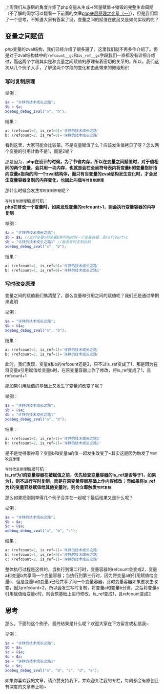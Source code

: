 上周我们从底层的角度介绍了php变量从生成->常量赋值->销毁的完整生命周期（不了解的同学可以翻看一下前面的文章[php底层原理之变量（一）](https://github.com/sdxuzheng/php-internal/blob/master/php%E5%BA%95%E5%B1%82%E5%8E%9F%E7%90%86%E4%B9%8B%E5%8F%98%E9%87%8F%EF%BC%88%E4%B8%80%EF%BC%89.md)），但是我们留了一个思考，不知道大家有答案了没，变量之间的赋值在底层又是如何实现的呢？

## 变量之间赋值
php变量的zval结构，我们已经介绍了很多遍了，这里我们就不再多作介绍了。但是对于zval结构体中的`refcount__gc`和`is_ref__gc`字段我们一直都没有详细介绍过，而这两个字段其实是和变量之间赋值的原理有着密切的关系的。所以，我们这次从几个例子入手，了解这两个字段的变化和由此带来的原理知识

### 写时复制原理
举例：
```php
$a = "许铮的技术成长之路";
$b = $a;
xdebug_debug_zval("a", "b");
```

结果：
```php
a: (refcount=2, is_ref=0)='许铮的技术成长之路'
b: (refcount=2, is_ref=0)='许铮的技术成长之路'
```

看到这里，大家可能会比较蒙。不是变量赋值了么？应该发生值拷贝了呀？怎么两个变量的引用计数不是1，而是2呢？

那是因为，**php在设计的时候，为了节省内存，所以在变量之间赋值时，对于值相同的两个变量，会共用一块内存，也就是会在全局符号表内将变量b的变量指针指向变量a指向的同一个zval结构体，而只有当变量的zval结构发生变化时，才会发生变量容器复制的内存变化，也因此叫做`写时复制原理`**

那什么时候会发生`写时复制原理`呢？

`写时复制原理`触发时机：   
**php在修改一个变量时，如果发现变量的refcount>1，则会执行变量容器的内存复制**

举例：
```php
$a = "许铮的技术成长之路";
$b = $a; //此时变量a和变量b共同指向同一个变量容器，即refcount>1
$b = "许铮的技术成长之路1" //触发写时复制机制
xdebug_debug_zval("a", "b");
```

结果：
```php
a: (refcount=1, is_ref=0)='许铮的技术成长之路'
b: (refcount=1, is_ref=0)='许铮的技术成长之路1'
```

### 写时改变原理
变量之间的赋值我们搞清楚了，那么变量和引用之间的赋值呢？我们还是通过举例来说明

举例：
```php
$a = "许铮的技术成长之路";
$b = &$a;
xdebug_debug_zval("a", "b");
```

结果：
```php
a: (refcount=2, is_ref=1)='许铮的技术成长之路'
b: (refcount=2, is_ref=1)='许铮的技术成长之路'
```

此时，我们发现，变量a和b的refcount还是2，只不过is_ref变成了1，那是因为在将变量a引用赋值给变量b时，在原变量容器上作了修改，将is_ref变成了1，且refcount+1

那如果引用赋值的基础上又发生了变量的改变了呢？

举例：
```php
$a = "许铮的技术成长之路";
$b = &$a;
$b = "许铮的技术成长之路1"
xdebug_debug_zval("a", "b");
```

结果：
```php
a: (refcount=2, is_ref=1)='许铮的技术成长之路1'
b: (refcount=2, is_ref=1)='许铮的技术成长之路1'
```

是不是觉得很神奇？变量b和变量a的值一起发生改变了~其实这是因为触发了`写时改变原理`

`写时改变原理`触发时机：   
**is_ref为1的变量容器在被赋值之前，优先检查变量容器的is_ref是否等于1，如果为1，则不进行写时复制，而是在原变量容器基础上作内容修改；而如果将is_ref为1的变量容器赋值给其他变量时，则会立即触发`写时复制`**

那么如果把刚刚举得几个例子合并在一起呢？最后结果又是什么呢？

举例：
```php
$a = "许铮的技术成长之路";
$b = $a; 
$c = &$a;
xdebug_debug_zval("a", "b", "c");
```

结果：
```php
a: (refcount=2, is_ref=1)='许铮的技术成长之路'
b: (refcount=1, is_ref=0)='许铮的技术成长之路'
c: (refcount=2, is_ref=1)='许铮的技术成长之路'
```

整体执行过程是这样的，当执行到第二行时，变量容器的refcount会变成2，变量a和变量b共享同一个变量容器；当执行到第三行时，因为将变量a的引用赋值给变量c，但是变量b和变量a已经共享了同一个变量容器，此时变量容器如果要发生改变，因为refcount>2，所以会发生写时复制，将变量a和变量b分离，之后将变量a引用赋值给变量c时，则会原基础上进行修改，is_ref变成1，且refcount变成2

## 思考
那么，下面的这个例子，最终结果是什么呢？欢迎大家在下方留言或私信我~

举例：
```php
$a = "许铮的技术成长之路";
$b = $a; 
$c = &$a;
$d = $a;
$e = "许铮的技术成长之路1"
$a = $e;
xdebug_debug_zval("a", "b", "c", "d", "e");
```

如果你喜欢我的文章，请点赞支持我下，并欢迎关注我的专栏，每周都会有原创且有深度的文章奉上哟~
